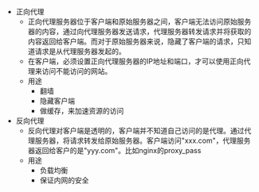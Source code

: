 * 正向代理
    * 正向代理服务器位于客户端和原始服务器之间，客户端无法访问原始服务器的内容，通过向代理服务器发送请求，代理服务器转发请求并将获取的内容返回给客户端。而对于原始服务器来说，隐藏了客户端的请求，只知道请求是从代理服务器发起的。
    * 在客户端，必须设置正向代理服务器的IP地址和端口，才可以使用正向代理来访问不能访问的网站。
    * 用途
        * 翻墙
        * 隐藏客户端
        * 做缓存，来加速资源的访问
* 反向代理
    * 反向代理对客户端是透明的，客户端并不知道自己访问的是代理。通过代理服务器，将请求转发给原始服务器。客户端访问"xxx.com"，代理服务器返回给客户的是"yyy.com"。比如nginx的proxy_pass
    * 用途
        * 负载均衡
        * 保证内网的安全
        